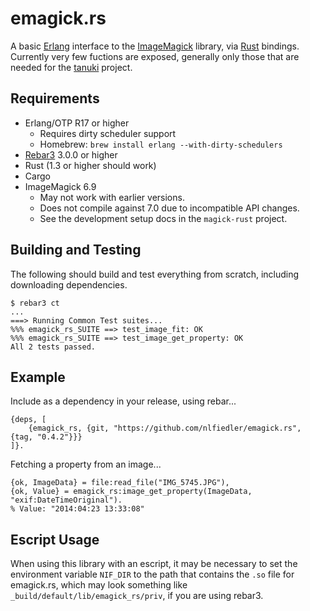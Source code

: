 # emagick.rs

A basic [Erlang](http://www.erlang.org) interface to the [ImageMagick](http://www.imagemagick.org) library, via [Rust](https://www.rust-lang.org) bindings. Currently very few fuctions are exposed, generally only those that are needed for the [tanuki](https://github.com/nlfiedler/tanuki) project.

## Requirements

* Erlang/OTP R17 or higher
    - Requires dirty scheduler support
    - Homebrew: `brew install erlang --with-dirty-schedulers`
* [Rebar3](https://github.com/erlang/rebar3) 3.0.0 or higher
* Rust (1.3 or higher should work)
* Cargo
* ImageMagick 6.9
    - May not work with earlier versions.
    - Does not compile against 7.0 due to incompatible API changes.
    - See the development setup docs in the `magick-rust` project.

## Building and Testing

The following should build and test everything from scratch, including downloading dependencies.

```
$ rebar3 ct
...
===> Running Common Test suites...
%%% emagick_rs_SUITE ==> test_image_fit: OK
%%% emagick_rs_SUITE ==> test_image_get_property: OK
All 2 tests passed.
```

## Example

Include as a dependency in your release, using rebar...

```
{deps, [
    {emagick_rs, {git, "https://github.com/nlfiedler/emagick.rs", {tag, "0.4.2"}}}
]}.
```

Fetching a property from an image...

```
{ok, ImageData} = file:read_file("IMG_5745.JPG"),
{ok, Value} = emagick_rs:image_get_property(ImageData, "exif:DateTimeOriginal").
% Value: "2014:04:23 13:33:08"
```

## Escript Usage

When using this library with an escript, it may be necessary to set the environment variable `NIF_DIR` to the path that contains the `.so` file for emagick.rs, which may look something like `_build/default/lib/emagick_rs/priv`, if you are using rebar3.
